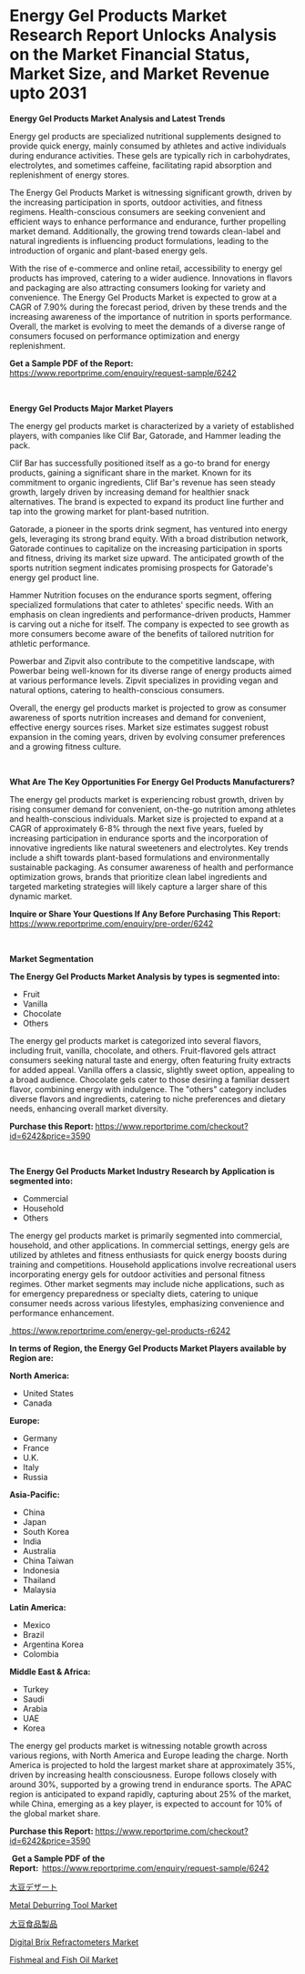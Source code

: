 <p><h1>Energy Gel Products Market Research Report Unlocks Analysis on the Market Financial Status, Market Size, and Market Revenue upto 2031</h1></p><p><strong>Energy Gel Products Market Analysis and Latest Trends</strong></p>
<p><p>Energy gel products are specialized nutritional supplements designed to provide quick energy, mainly consumed by athletes and active individuals during endurance activities. These gels are typically rich in carbohydrates, electrolytes, and sometimes caffeine, facilitating rapid absorption and replenishment of energy stores.</p><p>The Energy Gel Products Market is witnessing significant growth, driven by the increasing participation in sports, outdoor activities, and fitness regimens. Health-conscious consumers are seeking convenient and efficient ways to enhance performance and endurance, further propelling market demand. Additionally, the growing trend towards clean-label and natural ingredients is influencing product formulations, leading to the introduction of organic and plant-based energy gels.</p><p>With the rise of e-commerce and online retail, accessibility to energy gel products has improved, catering to a wider audience. Innovations in flavors and packaging are also attracting consumers looking for variety and convenience. The Energy Gel Products Market is expected to grow at a CAGR of 7.90% during the forecast period, driven by these trends and the increasing awareness of the importance of nutrition in sports performance. Overall, the market is evolving to meet the demands of a diverse range of consumers focused on performance optimization and energy replenishment.</p></p>
<p><strong>Get a Sample PDF of the Report:&nbsp;</strong> <a href="https://www.reportprime.com/enquiry/request-sample/6242">https://www.reportprime.com/enquiry/request-sample/6242</a></p>
<p>&nbsp;</p>
<p><strong>Energy Gel Products Major Market Players</strong></p>
<p><p>The energy gel products market is characterized by a variety of established players, with companies like Clif Bar, Gatorade, and Hammer leading the pack. </p><p>Clif Bar has successfully positioned itself as a go-to brand for energy products, gaining a significant share in the market. Known for its commitment to organic ingredients, Clif Bar's revenue has seen steady growth, largely driven by increasing demand for healthier snack alternatives. The brand is expected to expand its product line further and tap into the growing market for plant-based nutrition.</p><p>Gatorade, a pioneer in the sports drink segment, has ventured into energy gels, leveraging its strong brand equity. With a broad distribution network, Gatorade continues to capitalize on the increasing participation in sports and fitness, driving its market size upward. The anticipated growth of the sports nutrition segment indicates promising prospects for Gatorade's energy gel product line.</p><p>Hammer Nutrition focuses on the endurance sports segment, offering specialized formulations that cater to athletes' specific needs. With an emphasis on clean ingredients and performance-driven products, Hammer is carving out a niche for itself. The company is expected to see growth as more consumers become aware of the benefits of tailored nutrition for athletic performance.</p><p>Powerbar and Zipvit also contribute to the competitive landscape, with Powerbar being well-known for its diverse range of energy products aimed at various performance levels. Zipvit specializes in providing vegan and natural options, catering to health-conscious consumers.</p><p>Overall, the energy gel products market is projected to grow as consumer awareness of sports nutrition increases and demand for convenient, effective energy sources rises. Market size estimates suggest robust expansion in the coming years, driven by evolving consumer preferences and a growing fitness culture.</p></p>
<p>&nbsp;</p>
<p><strong>What Are The Key Opportunities For Energy Gel Products Manufacturers?</strong></p>
<p><p>The energy gel products market is experiencing robust growth, driven by rising consumer demand for convenient, on-the-go nutrition among athletes and health-conscious individuals. Market size is projected to expand at a CAGR of approximately 6-8% through the next five years, fueled by increasing participation in endurance sports and the incorporation of innovative ingredients like natural sweeteners and electrolytes. Key trends include a shift towards plant-based formulations and environmentally sustainable packaging. As consumer awareness of health and performance optimization grows, brands that prioritize clean label ingredients and targeted marketing strategies will likely capture a larger share of this dynamic market.</p></p>
<p><strong>Inquire or Share Your Questions If Any Before Purchasing This Report:</strong> <a href="https://www.reportprime.com/enquiry/pre-order/6242">https://www.reportprime.com/enquiry/pre-order/6242</a></p>
<p>&nbsp;</p>
<p><strong>Market Segmentation</strong></p>
<p><strong>The Energy Gel Products Market Analysis by types is segmented into:</strong></p>
<p><ul><li>Fruit</li><li>Vanilla</li><li>Chocolate</li><li>Others</li></ul></p>
<p><p>The energy gel products market is categorized into several flavors, including fruit, vanilla, chocolate, and others. Fruit-flavored gels attract consumers seeking natural taste and energy, often featuring fruity extracts for added appeal. Vanilla offers a classic, slightly sweet option, appealing to a broad audience. Chocolate gels cater to those desiring a familiar dessert flavor, combining energy with indulgence. The "others" category includes diverse flavors and ingredients, catering to niche preferences and dietary needs, enhancing overall market diversity.</p></p>
<p><strong>Purchase this Report:&nbsp;</strong><a href="https://www.reportprime.com/checkout?id=6242&price=3590">https://www.reportprime.com/checkout?id=6242&price=3590</a></p>
<p>&nbsp;</p>
<p><strong>The Energy Gel Products Market Industry Research by Application is segmented into:</strong></p>
<p><ul><li>Commercial</li><li>Household</li><li>Others</li></ul></p>
<p><p>The energy gel products market is primarily segmented into commercial, household, and other applications. In commercial settings, energy gels are utilized by athletes and fitness enthusiasts for quick energy boosts during training and competitions. Household applications involve recreational users incorporating energy gels for outdoor activities and personal fitness regimes. Other market segments may include niche applications, such as for emergency preparedness or specialty diets, catering to unique consumer needs across various lifestyles, emphasizing convenience and performance enhancement.</p></p>
<p><a href="https://www.reportprime.com/energy-gel-products-r6242">&nbsp;https://www.reportprime.com/energy-gel-products-r6242</a></p>
<p><strong>In terms of Region, the Energy Gel Products Market Players available by Region are:</strong></p>
<p>
    <p> <strong> North America: </strong>
        <ul>
            <li>United States</li>
            <li>Canada</li>
        </ul>
        </p> 
    <p> <strong> Europe: </strong>
        <ul>
            <li>Germany</li>
            <li>France</li>
            <li>U.K.</li>
            <li>Italy</li>
            <li>Russia</li>
        </ul>
        </p> 
    <p> <strong> Asia-Pacific: </strong>
        <ul>
            <li>China</li>
            <li>Japan</li>
            <li>South Korea</li>
            <li>India</li>
            <li>Australia</li>
            <li>China Taiwan</li>
            <li>Indonesia</li>
            <li>Thailand</li>
            <li>Malaysia</li>
        </ul>
        </p> 
    <p> <strong> Latin America: </strong>
        <ul>
            <li>Mexico</li>
            <li>Brazil</li>
            <li>Argentina Korea</li>
            <li>Colombia</li>
        </ul>
        </p> 
    <p> <strong> Middle East & Africa: </strong>
        <ul>
            <li>Turkey</li>
            <li>Saudi</li>
            <li>Arabia</li>
            <li>UAE</li>
            <li>Korea</li>
        </ul>
    </p>
    </p>
<p><p>The energy gel products market is witnessing notable growth across various regions, with North America and Europe leading the charge. North America is projected to hold the largest market share at approximately 35%, driven by increasing health consciousness. Europe follows closely with around 30%, supported by a growing trend in endurance sports. The APAC region is anticipated to expand rapidly, capturing about 25% of the market, while China, emerging as a key player, is expected to account for 10% of the global market share.</p></p>
<p><strong>Purchase this Report: </strong><a href="https://www.reportprime.com/checkout?id=6242&price=3590">https://www.reportprime.com/checkout?id=6242&price=3590</a></p>
<p>&nbsp;<strong>Get a Sample PDF of the Report:&nbsp;&nbsp;</strong><a href="https://www.reportprime.com/enquiry/request-sample/6242">https://www.reportprime.com/enquiry/request-sample/6242</a></p>
<p><strong></strong></p>
<p><p><a href="https://medium.com/@susanjprice2023/%E5%A4%A7%E8%B1%86%E3%83%87%E3%82%B6%E3%83%BC%E3%83%88%E5%B8%82%E5%A0%B4%E3%81%AE%E3%83%88%E3%83%AC%E3%83%B3%E3%83%89%E3%81%A8%E5%88%86%E6%9E%90-%E5%B0%86%E6%9D%A5%E3%81%AE%E6%88%90%E9%95%B7%E3%81%AE%E6%A9%9F%E4%BC%9A%E3%81%A8%E8%AA%B2%E9%A1%8C-2024%E5%B9%B4-2031%E5%B9%B4-2705f2a78645">大豆デザート</a></p><p><a href="https://medium.com/@nyahmertz1928/global-metal-deburring-tool-market-size-is-expected-to-experience-a-cagr-of-11-4-ebbaf2d18dd8">Metal Deburring Tool Market</a></p><p><a href="https://medium.com/@susanjprice2023/%E5%A4%A7%E8%B1%86%E9%A3%9F%E5%93%81%E5%B8%82%E5%A0%B4%E3%81%AB%E3%81%8A%E3%81%91%E3%82%8B%E6%88%90%E9%95%B7%E6%A9%9F%E4%BC%9A%E3%81%A8%E8%AA%B2%E9%A1%8C%E3%81%AF%E4%BD%95%E3%81%A7%E3%81%99%E3%81%8B-c552254a6cce">大豆食品製品</a></p><p><a href="https://issuu.com/reportprime-2/docs/digital-brix-refractometers-market-_66204705aa69a3">Digital Brix Refractometers Market</a></p><p><a href="https://www.linkedin.com/pulse/future-fishmeal-fish-oil-market-global-forecast-trends-ek6tc?trackingId=B7V0hDwnRE2IQRSTVRFryg%3D%3D">Fishmeal and Fish Oil Market</a></p></p>